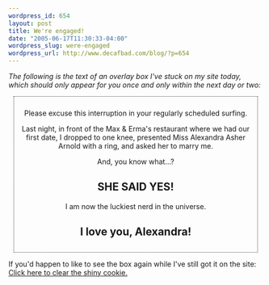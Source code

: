 ```yaml
--- 
wordpress_id: 654
layout: post
title: We're engaged!
date: "2005-06-17T11:30:33-04:00"
wordpress_slug: were-engaged
wordpress_url: http://www.decafbad.com/blog/?p=654
---
```

*The following is the text of an overlay box I've stuck on my site today, which should only appear for you once and only within the next day or two:*
<div style="text-align: center; border: 1px dotted #333; padding: 10px; margin: 10px">
<p> 
Please excuse this interruption in your regularly scheduled surfing.
</p>
<p>
Last night, in front of the Max &amp; Erma's restaurant where we 
had our first date, I dropped to one knee, presented Miss Alexandra  
Asher Arnold with a ring, and asked her to marry me. 
</p> 
<p> 
And, you know what...? 
</p> 

<h2>SHE SAID YES!</h2> 

<p> 
I am now the luckiest nerd in the universe. 
</p> 

<h2>I love you, Alexandra!</h2> 
</div>

<p>
If you'd happen to like to see the box again while I've still got it on the site: 
<br />
<a href="#" onclick="setCookie('shinyshown', 'no')">Click here to clear the shiny cookie.</a>
</p>
